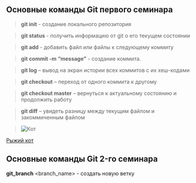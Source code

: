 ## Основные команды Git первого семинара

> **git init** - создание локального репозитория

> **git status** - получить информацию от git о его текущем состоянии

> **git add** - добавить файл или файлы к следующему коммиту

> **git commit -m “message”** - создание коммита.

> **git log** – вывод на экран истории всех коммитов с их хеш-кодами

> **git checkout** – переход от одного коммита к другому

> **git checkout master** – вернуться к актуальному состоянию и продолжить работу

> **git diff** – увидеть разницу между текущим файлом и закоммиченным файлом

> ![Кот](https://cs6.pikabu.ru/post_img/big/2017/10/10/5/1507620017120447095.jpg)

[Рыжий кот](https://i.pinimg.com/originals/68/ce/12/68ce1225837b00b1d8ea715ed3b0ebab.jpg)

## Основные команды Git 2-го семинара

**git_branch** <branch_name> - создать новую ветку 